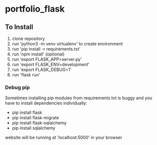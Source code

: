# portfolio_flask

## To Install
1) clone repository
2) run 'python3 -m venv virtualenv' to create environment
3) run 'pip install -r requirements.txt'
4) run 'npm install' (optional)
5) run 'export FLASK_APP=server.py'
6) run 'export FLASK_ENV=development'
7) run 'export FLASK_DEBUG=1'
8) run 'flask run'

### Debug pip
Sometimes installing pip modules from requirements.txt is buggy and you have to install dependencies individually:
- pip install flask
- pip install flask-migrate
- pip install flask-sqlalchemy
- pip install sqlalchemy

website will be running at 'localhost:5000' in your browser
